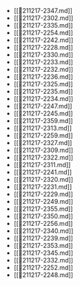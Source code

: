 - [[💬211217-2347.md]]
- [[💬211217-2302.md]]
- [[💬211217-2335.md]]
- [[💬211217-2254.md]]
- [[💬211217-2242.md]]
- [[💬211217-2228.md]]
- [[💬211217-2330.md]]
- [[💬211217-2233.md]]
- [[💬211217-2232.md]]
- [[💬211217-2236.md]]
- [[💬211217-2325.md]]
- [[💬211217-2235.md]]
- [[💬211217-2234.md]]
- [[💬211217-2247.md]]
- [[💬211217-2245.md]]
- [[💬211217-2359.md]]
- [[💬211217-2313.md]]
- [[💬211217-2259.md]]
- [[💬211217-2327.md]]
- [[💬211217-2309.md]]
- [[💬211217-2322.md]]
- [[💬211217-2311.md]]
- [[💬211217-2241.md]]
- [[💬211217-2320.md]]
- [[💬211217-2231.md]]
- [[💬211217-2229.md]]
- [[💬211217-2249.md]]
- [[💬211217-2355.md]]
- [[💬211217-2350.md]]
- [[💬211217-2256.md]]
- [[💬211217-2340.md]]
- [[💬211217-2239.md]]
- [[💬211217-2353.md]]
- [[💬211217-2345.md]]
- [[💬211217-2332.md]]
- [[💬211217-2252.md]]
- [[💬211217-2248.md]]
